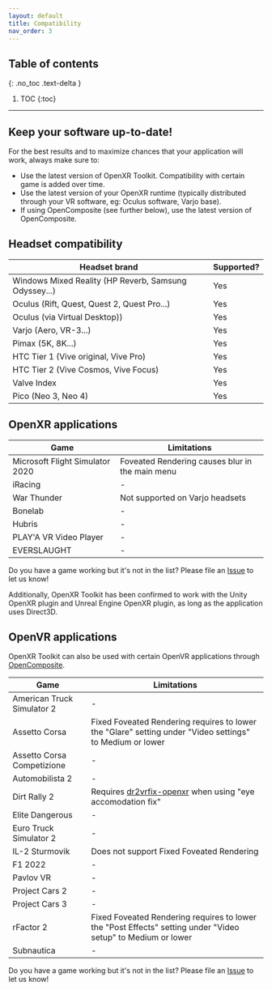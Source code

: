 ```yaml
---
layout: default
title: Compatibility
nav_order: 3
---
```


## Table of contents
{: .no_toc .text-delta }

1. TOC
{:toc}

---

## Keep your software up-to-date!

For the best results and to maximize chances that your application will work, always make sure to:

- Use the latest version of OpenXR Toolkit. Compatibility with certain game is added over time.
- Use the latest version of your OpenXR runtime (typically distributed through your VR software, eg: Oculus software, Varjo base).
- If using OpenComposite (see further below), use the latest version of OpenComposite.

## Headset compatibility

| Headset brand | Supported? |
| --- | --- |
| Windows Mixed Reality (HP Reverb, Samsung Odyssey...) | Yes |
| Oculus (Rift, Quest, Quest 2, Quest Pro...) | Yes |
| Oculus (via Virtual Desktop)) | Yes |
| Varjo (Aero, VR-3...) | Yes |
| Pimax (5K, 8K...) | Yes |
| HTC Tier 1 (Vive original, Vive Pro) | Yes |
| HTC Tier 2 (Vive Cosmos, Vive Focus) | Yes |
| Valve Index | Yes |
| Pico (Neo 3, Neo 4) | Yes |

## OpenXR applications

| Game | Limitations |
| --- | --- |
| Microsoft Flight Simulator 2020 | Foveated Rendering causes blur in the main menu |
| iRacing | - |
| War Thunder | Not supported on Varjo headsets |
| Bonelab | - |
| Hubris | - |
| PLAY'A VR Video Player | - |
| EVERSLAUGHT | - |

Do you have a game working but it's not in the list? Please file an [Issue](https://github.com/mbucchia/OpenXR-Toolkit/issues) to let us know!

Additionally, OpenXR Toolkit has been confirmed to work with the Unity OpenXR plugin and Unreal Engine OpenXR plugin, as long as the application uses Direct3D.

## OpenVR applications

OpenXR Toolkit can also be used with certain OpenVR applications through [OpenComposite](opencomposite).

| Game | Limitations |
| --- | --- |
| American Truck Simulator 2 | - |
| Assetto Corsa | Fixed Foveated Rendering requires to lower the "Glare" setting under "Video settings" to Medium or lower |
| Assetto Corsa Competizione | - |
| Automobilista 2 | - |
| Dirt Rally 2 | Requires [dr2vrfix-openxr](https://github.com/mbucchia/dr2vrfix-openxr) when using "eye accomodation fix" |
| Elite Dangerous | - |
| Euro Truck Simulator 2 | - |
| IL-2 Sturmovik | Does not support Fixed Foveated Rendering |
| F1 2022 | - |
| Pavlov VR | - |
| Project Cars 2 | - |
| Project Cars 3 | - |
| rFactor 2 | Fixed Foveated Rendering requires to lower the "Post Effects" setting under "Video setup" to Medium or lower |
| Subnautica | - |

Do you have a game working but it's not in the list? Please file an [Issue](https://github.com/mbucchia/OpenXR-Toolkit/issues) to let us know!
